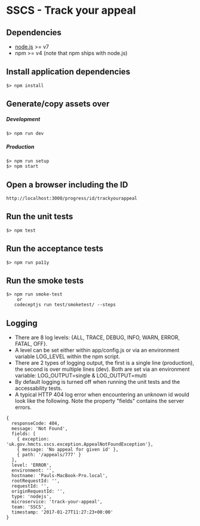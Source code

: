 # SSCS - Track your appeal

## Dependencies
 - [node.js](https://nodejs.org) >= v7
 - npm >= v4 (note that npm ships with node.js) 

## Install application dependencies
    $> npm install

## Generate/copy assets over

##### Development
    $> npm run dev
 
##### Production
    $> npm run setup
    $> npm start

## Open a browser including the ID
    http://localhost:3000/progress/id/trackyourappeal 

## Run the unit tests
    $> npm test
    
## Run the acceptance tests
    $> npm run pa11y

## Run the smoke tests
    $> npm run smoke-test
        or
       codeceptjs run test/smoketest/ --steps

## Logging

* There are 8 log levels: {ALL, TRACE, DEBUG, INFO, WARN, ERROR, FATAL, OFF}.
* A level can be set either within app/config.js or via an environment variable LOG_LEVEL within the npm script.
* There are 2 types of logging output, the first is a single line (production), the second is over multiple lines (dev). Both are set via an environment variable: LOG_OUTPUT=single & LOG_OUTPUT=multi
* By default logging is turned off when running the unit tests and the accessability tests.
* A typical HTTP 404 log error when encountering an unknown id would look like the following. Note the property "fields" contains the server errors.

~~~~
{
  responseCode: 404,
  message: 'Not Found',
  fields: [
    { exception: 'uk.gov.hmcts.sscs.exception.AppealNotFoundException'},
    { message: 'No appeal for given id' },
    { path: '/appeals/777' }
  ],
  level: 'ERROR',
  environment: '',
  hostname: 'Pauls-MacBook-Pro.local',
  rootRequestId: '',
  requestId: '',
  originRequestId: '',
  type: 'nodejs',
  microservice: 'track-your-appeal',
  team: 'SSCS',
  timestamp: '2017-01-27T11:27:23+00:00'
}
~~~~
